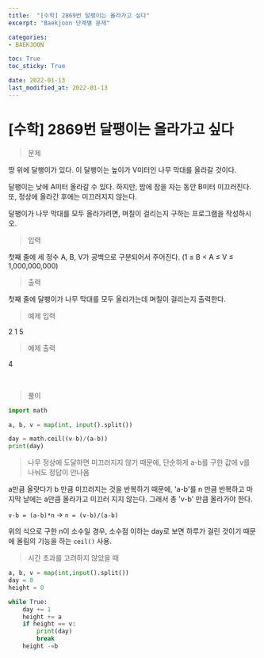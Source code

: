 ```yaml
---
title:  "[수학] 2869번 달팽이는 올라가고 싶다"
excerpt: "Baekjoon 단계별 문제"

categories:
- BAEKJOON

toc: True
toc_sticky: True

date: 2022-01-13
last_modified_at: 2022-01-13
---
```


# [수학] 2869번 달팽이는 올라가고 싶다

> 문제

땅 위에 달팽이가 있다. 이 달팽이는 높이가 V미터인 나무 막대를 올라갈 것이다.

달팽이는 낮에 A미터 올라갈 수 있다. 하지만, 밤에 잠을 자는 동안 B미터 미끄러진다. 또, 정상에 올라간 후에는 미끄러지지 않는다.

달팽이가 나무 막대를 모두 올라가려면, 며칠이 걸리는지 구하는 프로그램을 작성하시오.

> 입력

첫째 줄에 세 정수 A, B, V가 공백으로 구분되어서 주어진다. (1 ≤ B < A ≤ V ≤ 1,000,000,000)

> 출력

첫째 줄에 달팽이가 나무 막대를 모두 올라가는데 며칠이 걸리는지 출력한다.

> 예제 입력

2 1 5

> 예제 출력

4

<br>

> 풀이

```python
import math

a, b, v = map(int, input().split())

day = math.ceil((v-b)/(a-b))
print(day)
```

> 나무 정상에 도달하면 미끄러지지 않기 때문에, 단순하게 a-b를 구한 값에 v를 나눠도 정답이 안나옴

a만큼 올랏다가 b 만큼 미끄러지는 것을 반복하기 때문에, 'a-b'를 n 만큼 반복하고 마지막 날에는 a만큼 올라가고 미끄러 지지 않는다. 그래서 총 'v-b' 만큼 올라가야 한다.

`v-b = (a-b)*n` -> `n = (v-b)/(a-b)`

위의 식으로 구한 n이 소수일 경우, 소수점 이하는 day로 보면 하루가 걸린 것이기 때문에 올림의 기능을 하는 `ceil()` 사용. 

> 시간 초과를 고려하지 않았을 때

```python
a, b, v = map(int,input().split())
day = 0
height = 0

while True:
    day += 1
    height += a
    if height == v:
        print(day)
        break
    height -=b
```